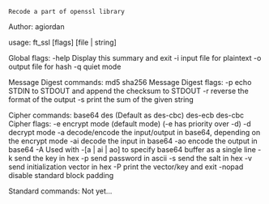     Recode a part of openssl library

Author: agiordan




usage: ft_ssl <algorithm> [flags] [file | string]


Global flags:
    -help   Display this summary and exit
    -i      input file for plaintext
    -o      output file for hash
    -q      quiet mode


Message Digest commands:
    md5
    sha256
Message Digest flags:
    -p      echo STDIN to STDOUT and append the checksum to STDOUT
    -r      reverse the format of the output
    -s      print the sum of the given string


Cipher commands:
    base64
    des     (Default as des-cbc)
    des-ecb
    des-cbc
Cipher flags:
    -e      encrypt mode (default mode) (-e has priority over -d)
    -d      decrypt mode
    -a      decode/encode the input/output in base64, depending on the encrypt mode
    -ai     decode the input in base64
    -ao     encode the output in base64
    -A      Used with -[a | ai | ao] to specify base64 buffer as a single line
    -k      send the key in hex
    -p      send password in ascii
    -s      send the salt in hex
    -v      send initialization vector in hex
    -P      print the vector/key and exit
    -nopad  disable standard block padding


Standard commands:
    Not yet...

